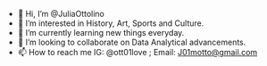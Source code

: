 - 👋 Hi, I’m @JuliaOttolino
- 👀 I’m interested in History, Art, Sports and Culture.
- 🌱 I’m currently learning new things everyday.
- 💞️ I’m looking to collaborate on Data Analytical advancements.
- 📫 How to reach me IG: @ott01love ; Email: J01motto@gmail.com

<!---
JuliaOttolino/JuliaOttolino is a ✨ special ✨ repository because its `README.md` (this file) appears on your GitHub profile.
You can click the Preview link to take a look at your changes.
--->
